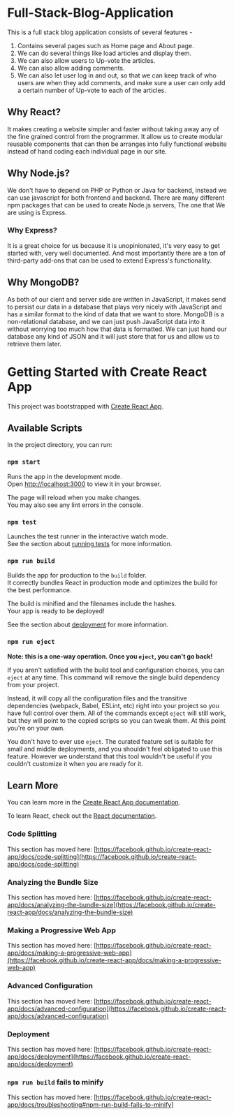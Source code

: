 # Full-Stack-Blog-Application
This is a full stack blog application consists of several features -
1. Contains several pages such as Home page and About page.
2. We can do several things like load articles and display them.
3. We can also allow users to Up-vote the articles.
4. We can also allow adding comments.
5. We can also let user log in and out, so that we can keep track of who users are when they add comments, and make sure a user can only add a certain number of Up-vote to each of the articles.


## Why React?
It makes creating a website simpler and faster without taking away any of the fine grained control from the programmer. It allow us to create modular reusable components that can then be arranges into fully functional website instead of hand coding each individual page in our site.

## Why Node.js?
We don't have to depend on PHP or Python or Java for backend, instead we can use javascript for both frontend and backend. There are many different npm packages that can be used to create Node.js servers, The one that We are using is Express.

### Why Express?
It is a great choice for us because it is unopinionated, it's very easy to get started with, very well documented. And most importantly there are a ton of third-party add-ons that can be used to extend Express's functionality.

## Why MongoDB?
As both of our cient and server side are written in JavaScript, it makes send to persist our data in a database that plays very nicely with JavaScript and has a similar format to the kind of data that we want to store. MongoDB is a non-relational database, and we can just push JavaScript data into it without worrying too much how that data is formatted. We can just hand our database any kind of JSON and it will just store that for us and allow us to retrieve them later.

# Getting Started with Create React App

This project was bootstrapped with [Create React App](https://github.com/facebook/create-react-app).

## Available Scripts

In the project directory, you can run:

### `npm start`

Runs the app in the development mode.\
Open [http://localhost:3000](http://localhost:3000) to view it in your browser.

The page will reload when you make changes.\
You may also see any lint errors in the console.

### `npm test`

Launches the test runner in the interactive watch mode.\
See the section about [running tests](https://facebook.github.io/create-react-app/docs/running-tests) for more information.

### `npm run build`

Builds the app for production to the `build` folder.\
It correctly bundles React in production mode and optimizes the build for the best performance.

The build is minified and the filenames include the hashes.\
Your app is ready to be deployed!

See the section about [deployment](https://facebook.github.io/create-react-app/docs/deployment) for more information.

### `npm run eject`

**Note: this is a one-way operation. Once you `eject`, you can't go back!**

If you aren't satisfied with the build tool and configuration choices, you can `eject` at any time. This command will remove the single build dependency from your project.

Instead, it will copy all the configuration files and the transitive dependencies (webpack, Babel, ESLint, etc) right into your project so you have full control over them. All of the commands except `eject` will still work, but they will point to the copied scripts so you can tweak them. At this point you're on your own.

You don't have to ever use `eject`. The curated feature set is suitable for small and middle deployments, and you shouldn't feel obligated to use this feature. However we understand that this tool wouldn't be useful if you couldn't customize it when you are ready for it.

## Learn More

You can learn more in the [Create React App documentation](https://facebook.github.io/create-react-app/docs/getting-started).

To learn React, check out the [React documentation](https://reactjs.org/).

### Code Splitting

This section has moved here: [https://facebook.github.io/create-react-app/docs/code-splitting](https://facebook.github.io/create-react-app/docs/code-splitting)

### Analyzing the Bundle Size

This section has moved here: [https://facebook.github.io/create-react-app/docs/analyzing-the-bundle-size](https://facebook.github.io/create-react-app/docs/analyzing-the-bundle-size)

### Making a Progressive Web App

This section has moved here: [https://facebook.github.io/create-react-app/docs/making-a-progressive-web-app](https://facebook.github.io/create-react-app/docs/making-a-progressive-web-app)

### Advanced Configuration

This section has moved here: [https://facebook.github.io/create-react-app/docs/advanced-configuration](https://facebook.github.io/create-react-app/docs/advanced-configuration)

### Deployment

This section has moved here: [https://facebook.github.io/create-react-app/docs/deployment](https://facebook.github.io/create-react-app/docs/deployment)

### `npm run build` fails to minify

This section has moved here: [https://facebook.github.io/create-react-app/docs/troubleshooting#npm-run-build-fails-to-minify]
